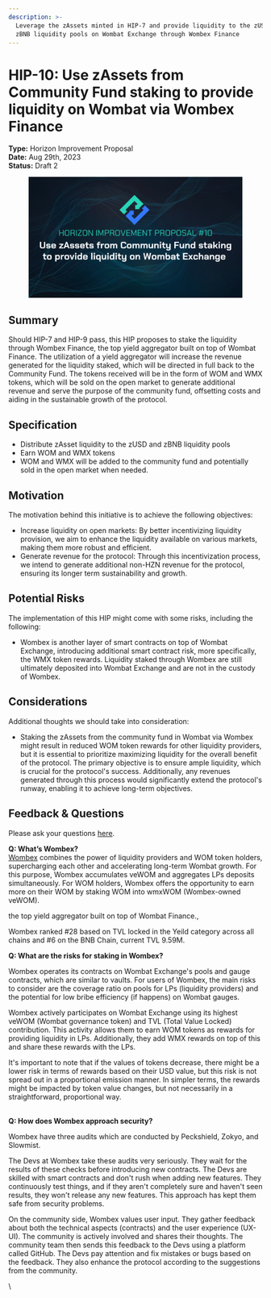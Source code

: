 ```yaml
---
description: >-
  Leverage the zAssets minted in HIP-7 and provide liquidity to the zUSD and
  zBNB liquidity pools on Wombat Exchange through Wombex Finance
---
```


# HIP-10: Use zAssets from Community Fund staking to provide liquidity on Wombat via Wombex Finance

**Type:** Horizon Improvement Proposal \
**Date:** Aug 29th, 2023\
**Status:** Draft 2

<figure><img src="../../../.gitbook/assets/4.png" alt=""><figcaption></figcaption></figure>

## Summary

Should HIP-7 and HIP-9 pass, this HIP proposes to stake the liquidity through Wombex Finance, the top yield aggregator built on top of Wombat Finance. The utilization of a yield aggregator will increase the revenue generated for the liquidity staked, which will be directed in full back to the Community Fund. The tokens received will be in the form of WOM and WMX tokens, which will be sold on the open market to generate additional revenue and serve the purpose of the community fund, offsetting costs and aiding in the sustainable growth of the protocol.

## Specification

* Distribute zAsset liquidity to the zUSD and zBNB liquidity pools&#x20;
* Earn WOM and WMX tokens
* WOM and WMX will be added to the community fund and potentially sold in the open market when needed.

## Motivation

The motivation behind this initiative is to achieve the following objectives:

* Increase liquidity on open markets: By better incentivizing liquidity provision, we aim to enhance the liquidity available on various markets, making them more robust and efficient.
* Generate revenue for the protocol: Through this incentivization process, we intend to generate additional non-HZN revenue for the protocol, ensuring its longer term sustainability and growth.

## Potential Risks

The implementation of this HIP might come with some risks, including the following:

* Wombex is another layer of smart contracts on top of Wombat Exchange, introducing additional smart contract risk, more specifically, the WMX token rewards. Liquidity staked through Wombex are still ultimately deposited into Wombat Exchange and are not in the custody of Wombex.

## Considerations

Additional thoughts we should take into consideration:

* Staking the zAssets from the community fund in Wombat via Wombex might result in reduced WOM token rewards for other liquidity providers, but it is essential to prioritize maximizing liquidity for the overall benefit of the protocol. The primary objective is to ensure ample liquidity, which is crucial for the protocol's success. Additionally, any revenues generated through this process would significantly extend the protocol's runway, enabling it to achieve long-term objectives.

## Feedback & Questions

Please ask your questions [here](https://t.me/HorizonProtocol).

**Q: What’s Wombex?**\
[Wombex](http://wombex.exchange) combines the power of liquidity providers and WOM token holders, supercharging each other and accelerating long-term Wombat growth. For this purpose, Wombex accumulates veWOM and aggregates LPs deposits simultaneously. For WOM holders, Wombex offers the opportunity to earn more on their WOM by staking WOM into wmxWOM (Wombex-owned veWOM).

the top yield aggregator built on top of Wombat Finance.,&#x20;

Wombex ranked #28 based on TVL locked in the Yeild category across all chains and #6 on the BNB Chain, current TVL 9.59M.



**Q: What are the risks for staking in Wombex?**

Wombex operates its contracts on Wombat Exchange's pools and gauge contracts, which are similar to vaults. For users of Wombex, the main risks to consider are the coverage ratio on pools for LPs (liquidity providers) and the potential for low bribe efficiency (if happens) on Wombat gauges.

Wombex actively participates on Wombat Exchange using its highest veWOM (Wombat governance token) and TVL (Total Value Locked) contribution. This activity allows them to earn WOM tokens as rewards for providing liquidity in LPs. Additionally, they add WMX rewards on top of this and share these rewards with the LPs.

It's important to note that if the values of tokens decrease, there might be a lower risk in terms of rewards based on their USD value, but this risk is not spread out in a proportional emission manner. In simpler terms, the rewards might be impacted by token value changes, but not necessarily in a straightforward, proportional way.

\
**Q: How does Wombex approach security?**

Wombex have three audits which are conducted by Peckshield, Zokyo, and Slowmist.&#x20;

The Devs at Wombex take these audits very seriously. They wait for the results of these checks before introducing new contracts. The Devs are skilled with smart contracts and don't rush when adding new features. They continuously test things, and if they aren't completely sure and haven't seen results, they won't release any new features. This approach has kept them safe from security problems.

On the community side, Wombex values user input. They gather feedback about both the technical aspects (contracts) and the user experience (UX-UI). The community is actively involved and shares their thoughts. The community team then sends this feedback to the Devs using a platform called GitHub. The Devs pay attention and fix mistakes or bugs based on the feedback. They also enhance the protocol according to the suggestions from the community.

\
